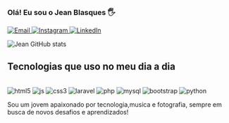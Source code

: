 ### Olá! Eu sou o Jean Blasques 🖐️

<p>
  <a href="https://mailto:jeanvictorblasques@hotmail.com">
    <img src="https://img.shields.io/badge/Microsoft_Outlook-0078D4?style=for-the-badge&logo=microsoft-outlook&logoColor=white" alt="Email" />
  </a>
  <a href="https://www.instagram.com/jean_blasquess/">
    <img src="https://img.shields.io/badge/Instagram-E4405F?style=for-the-badge&logo=instagram&logoColor=white" alt="Instagram" />
  </a>
  <a href="https://www.linkedin.com/in/jean-blasques-89265015b/">
    <img src="https://img.shields.io/badge/LinkedIn-0077B5?style=for-the-badge&logo=linkedin&logoColor=white" alt="LinkedIn" />
  </a>
</p>


![Jean GitHub stats](https://github-readme-stats.vercel.app/api?username=JeanBlasqs&show_icons=true&theme=merko)

## Tecnologias que uso no meu dia a dia 
<div style="display:inline-block"> <br>
 <img text-align="center" alt="html5" src=https://img.shields.io/badge/HTML5-E34F26?style=for-the-badge&logo=html5&logoColor=white> 
 <img text-align="center" alt="js" src=https://img.shields.io/badge/JavaScript-F7DF1E?style=for-the-badge&logo=javascript&logoColor=black> 
 <img text-align="center" alt="css3" src=https://img.shields.io/badge/CSS3-1572B6?style=for-the-badge&logo=css3&logoColor=white> 
 <img text-align="center" alt="laravel" src=https://img.shields.io/badge/Laravel-FF2D20?style=for-the-badge&logo=laravel&logoColor=white> 
 <img text-align="center" alt="php" src=https://img.shields.io/badge/PHP-777BB4?style=for-the-badge&logo=php&logoColor=white> 
 <img text-align="center" alt="mysql" src=     https://img.shields.io/badge/MySQL-00000F?style=for-the-badge&logo=mysql&logoColor=white> 
 <img text-align="center" alt="bootstrap" src=https://img.shields.io/badge/Bootstrap-563D7C?style=for-the-badge&logo=bootstrap&logoColor=white> 
 <img text-align="center" alt="python" src=    https://img.shields.io/badge/Python-14354C?style=for-the-badge&logo=python&logoColor=white> 

</div> <br>

Sou um jovem apaixonado por tecnologia,musica e fotografia, sempre em busca de novos desafios e aprendizados!



